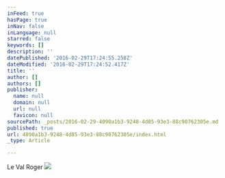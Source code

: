 ```yaml
---
inFeed: true
hasPage: true
inNav: false
inLanguage: null
starred: false
keywords: []
description: ''
datePublished: '2016-02-29T17:24:55.258Z'
dateModified: '2016-02-29T17:24:52.417Z'
title: ''
author: []
authors: []
publisher:
  name: null
  domain: null
  url: null
  favicon: null
sourcePath: _posts/2016-02-29-4090a1b3-9248-4d85-93e3-88c90762305e.md
published: true
url: 4090a1b3-9248-4d85-93e3-88c90762305e/index.html
_type: Article

---
```

Le Val Roger
![](https://the-grid-user-content.s3-us-west-2.amazonaws.com/446d4d31-a990-4c64-a1a3-f54af5b4389b.jpg)